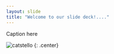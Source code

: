 ```yaml
---
layout: slide
title: "Welcome to our slide deck!...."
---
```


Caption here

![catstello](https://octodex.github.com/images/catstello.png)
{: .center}
